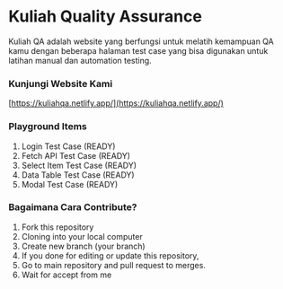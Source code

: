 # Kuliah Quality Assurance

Kuliah QA adalah website yang berfungsi untuk melatih kemampuan QA kamu dengan beberapa halaman test case yang bisa digunakan untuk latihan manual dan automation testing.

### Kunjungi Website Kami
[https://kuliahqa.netlify.app/](https://kuliahqa.netlify.app/)

### Playground Items

1. Login Test Case (READY)
2. Fetch API Test Case (READY)
3. Select Item Test Case (READY)
4. Data Table Test Case (READY)
5. Modal Test Case (READY)

### Bagaimana Cara Contribute?

1. Fork this repository
2. Cloning into your local computer
3. Create new branch (your branch)
4. If you done for editing or update this repository,
5. Go to main repository and pull request to merges.
6. Wait for accept from me 